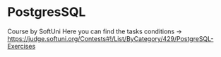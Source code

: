 # PostgresSQL
Course by SoftUni
Here you can find the tasks conditions -> https://judge.softuni.org/Contests#!/List/ByCategory/429/PostgreSQL-Exercises
